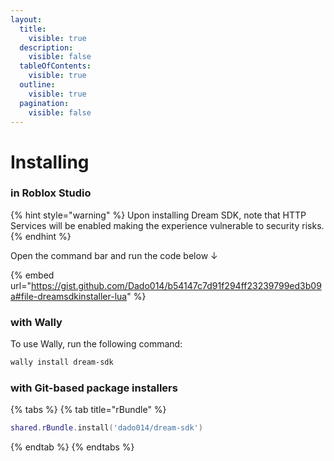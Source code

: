 ```yaml
---
layout:
  title:
    visible: true
  description:
    visible: false
  tableOfContents:
    visible: true
  outline:
    visible: true
  pagination:
    visible: false
---
```


# Installing

### in Roblox Studio

{% hint style="warning" %}
Upon installing Dream SDK, note that HTTP Services will be enabled making the experience vulnerable to security risks.
{% endhint %}

Open the command bar and run the code below ↓

{% embed url="https://gist.github.com/Dado014/b54147c7d91f294ff23239799ed3b09a#file-dreamsdkinstaller-lua" %}

### with Wally

To use Wally, run the following command:

```bash
wally install dream-sdk
```



### with Git-based package installers

{% tabs %}
{% tab title="rBundle" %}
```lua
shared.rBundle.install('dado014/dream-sdk')
```
{% endtab %}
{% endtabs %}







